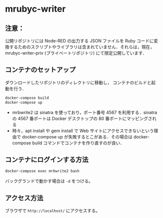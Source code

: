 # mrubyc-writer

## 注意：
公開リポジトリには Node-RED の出力する JSON ファイルを Ruby コードに変換するためのスクリプトやライブラリは含まれていません．それらは，現在，mrubyc-writer-priv (プライベートリポジトリ) にて限定公開しています．

## コンテナのセットアップ

ダウンロードしたリポジトリのディレクトリに移動し，
コンテナのビルドと起動を行う．

```sh
docker-compose build
docker-compose up
```

- mrbwrite2 は sinatra を使っており，ポート番号 4567 を利用する．sinatraの 4567 番ポートは Docker デスクトップの 80 番ポートにマッピングされる
- 時々，apt install や gem install で Web サイトにアクセスできないという理由で docker-compose up が失敗するとこがある．その場合は docker-compose build コマンドでコンテナを作り直すのが良い．

## コンテナにログインする方法

```sh
docker-compose exec mrbwrite2 bash
```

バックグランドで動かす場合は `-d` をつける。

## アクセス方法

ブラウザで `http://localhost/` にアクセスする。

